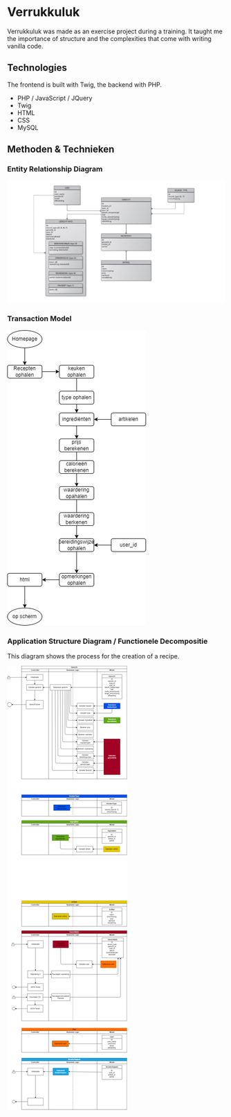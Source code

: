 # Verrukkuluk 

Verrukkuluk was made as an exercise project during a training. It taught me the importance of structure and the complexities that come with writing vanilla code.

## Technologies

The frontend is built with Twig, the backend with PHP.

* PHP / JavaScript / JQuery
* Twig
* HTML
* CSS
* MySQL

## Methoden & Technieken

### Entity Relationship Diagram
<img src="documents\design\VER-ERD-Uitgewerkt-gegevensmodel-TV-v1.pdf" />

### Transaction Model
<img src="documents\design\VER-TRA-Uitgewerkt-transactiemodel-TV-v1.png" />

### Application Structure Diagram / Functionele Decompositie
This diagram shows the process for the creation of a recipe.

<img src="documents\design\VER-ASD-Uitgewerkt-asd-TV-v9.drawio.png" />
